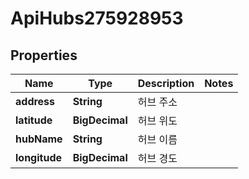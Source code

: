 

# ApiHubs275928953


## Properties

| Name | Type | Description | Notes |
|------------ | ------------- | ------------- | -------------|
|**address** | **String** | 허브 주소 |  |
|**latitude** | **BigDecimal** | 허브 위도 |  |
|**hubName** | **String** | 허브 이름 |  |
|**longitude** | **BigDecimal** | 허브 경도 |  |




